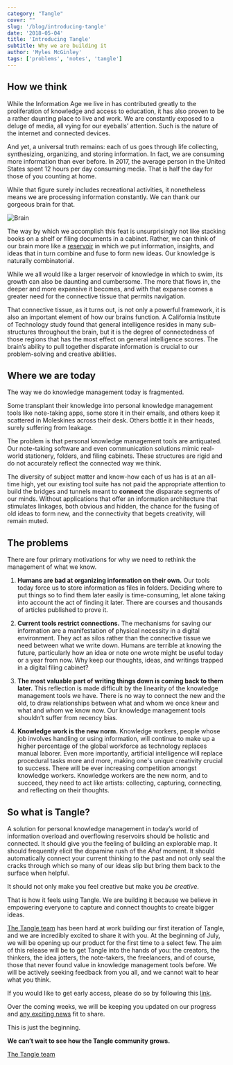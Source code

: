 ```yaml
---
category: "Tangle"
cover: ""
slug: '/blog/introducing-tangle'
date: '2018-05-04'
title: 'Introducing Tangle'
subtitle: Why we are building it
author: 'Myles McGinley'
tags: ['problems', 'notes', 'tangle']
---
```


## How we think

While the Information Age we live in has contributed greatly to the proliferation of knowledge and access to education, it has also proven to be a rather daunting place to live and work. We are constantly exposed to a deluge of media, all vying for our eyeballs’ attention. Such is the nature of the internet and connected devices.

And yet, a universal truth remains: each of us goes through life collecting, synthesizing, organizing, and storing information. In fact, we are consuming more information than ever before. In 2017, the average person in the United States spent 12 hours per day consuming media. That is half the day for those of you counting at home.

While that figure surely includes recreational activities, it nonetheless means we are processing information constantly. We can thank our gorgeous brain for that.

![Brain](https://storage.googleapis.com/usetangle-static-assets/blog/brain-slice.png)

The way by which we accomplish this feat is unsurprisingly not like stacking books on a shelf or filing documents in a cabinet. Rather, we can think of our brain more like a [reservoir](https://www.brainpickings.org/2011/08/01/networked-knowledge-combinatorial-creativity/) in which we put information, insights, and ideas that in turn combine and fuse to form new ideas. Our knowledge is naturally combinatorial.

While we all would like a larger reservoir of knowledge in which to swim, its growth can also be daunting and cumbersome. The more that flows in, the deeper and more expansive it becomes, and with that expanse comes a greater need for the connective tissue that permits navigation.

That connective tissue, as it turns out, is not only a powerful framework, it is also an important element of how our brains function. A California Institute of Technology study found that general intelligence resides in many sub-structures throughout the brain, but it is the degree of connectedness of those regions that has the most effect on general intelligence scores. The brain’s ability to pull together disparate information is crucial to our problem-solving and creative abilities.

## Where we are today

The way we do knowledge management today is fragmented.

Some transplant their knowledge into personal knowledge management tools like note-taking apps, some store it in their emails, and others keep it scattered in Moleskines across their desk. Others bottle it in their heads, surely suffering from leakage.

The problem is that personal knowledge management tools are antiquated. Our note-taking software and even communication solutions mimic real-world stationery, folders, and filing cabinets. These structures are rigid and do not accurately reflect the connected way we think.

The diversity of subject matter and know-how each of us has is at an all-time high, yet our existing tool suite has not paid the appropriate attention to build the bridges and tunnels meant to **connect** the disparate segments of our minds. Without applications that offer an information architecture that stimulates linkages, both obvious and hidden, the chance for the fusing of old ideas to form new, and the connectivity that begets creativity, will remain muted.

## The problems

There are four primary motivations for why we need to rethink the management of what we know.

1. **Humans are bad at organizing information on their own.** Our tools today force us to store information as files in folders. Deciding where to put things so to find them later easily is time-consuming, let alone taking into account the act of finding it later. There are courses and thousands of articles published to prove it.

2. **Current tools restrict connections.** The mechanisms for saving our information are a manifestation of physical necessity in a digital environment. They act as silos rather than the connective tissue we need between what we write down. Humans are terrible at knowing the future, particularly how an idea or note one wrote might be useful today or a year from now. Why keep our thoughts, ideas, and writings trapped in a digital filing cabinet?

3. **The most valuable part of writing things down is coming back to them later.** This reflection is made difficult by the linearity of the knowledge management tools we have. There is no way to connect the new and the old, to draw relationships between what and whom we once knew and what and whom we know now. Our knowledge management tools shouldn’t suffer from recency bias.

4. **Knowledge work is the new norm.** Knowledge workers, people whose job involves handling or using information, will continue to make up a higher percentage of the global workforce as technology replaces manual laborer. Even more importantly, artificial intelligence will replace procedural tasks more and more, making one's unique creativity crucial to success. There will be ever increasing competition amongst knowledge workers. Knowledge workers are the new norm, and to succeed, they need to act like artists: collecting, capturing, connecting, and reflecting on their thoughts.

## So what is Tangle?

A solution for personal knowledge management in today’s world of information overload and overflowing reservoirs should be holistic and connected. It should give you the feeling of building an explorable map. It should frequently elicit the dopamine rush of the _Aha!_ moment. It should automatically connect your current thinking to the past and not only seal the cracks through which so many of our ideas slip but bring them back to the surface when helpful.

It should not only make you feel creative but make you _be creative_.

That is how it feels using Tangle. We are building it because we believe in empowering everyone to capture and connect thoughts to create bigger ideas.

[The Tangle team](www.usetangle.com/team) has been hard at work building our first iteration of Tangle, and we are incredibly excited to share it with you. At the beginning of July, we will be opening up our product for the first time to a select few. The aim of this release will be to get Tangle into the hands of you: the creators, the thinkers, the idea jotters, the note-takers, the freelancers, and of course, those that never found value in knowledge management tools before. We will be actively seeking feedback from you all, and we cannot wait to hear what you think.

If you would like to get early access, please do so by following this [link](www.usetangle.com).

Over the coming weeks, we will be keeping you updated on our progress and [any exciting news](www.usetangle.com/blog) fit to share.

This is just the beginning.

**We can’t wait to see how the Tangle community grows.**

[The Tangle team](www.usetangle.com/team)

